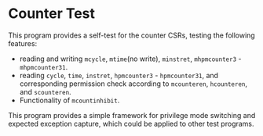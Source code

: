 # Counter Test

This program provides a self-test for the counter CSRs, testing the following features:
- reading and writing `mcycle`, `mtime`(no write), `minstret`, `mhpmcounter3` - `mhpmcounter31`.
- reading `cycle`, `time`, `instret`, `hpmcounter3` - `hpmcounter31`, and corresponding permission check according to `mcounteren`, `hcounteren`, and `scounteren`.
- Functionality of `mcountinhibit`.

This program provides a simple framework for privilege mode switching and expected exception capture, which could be applied to other test programs.
